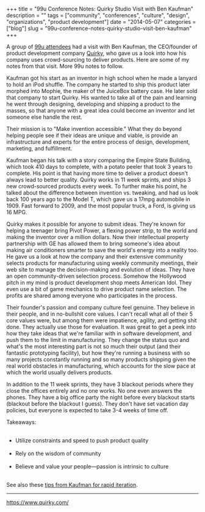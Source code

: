 +++
title = "99u Conference Notes: Quirky Studio Visit with Ben Kaufman"
description = ""
tags = ["community", "conferences", "culture", "design", "organizations", "product development"]
date = "2014-05-07"
categories = ["blog"]
slug = "99u-conference-notes-quirky-studio-visit-ben-kaufman"
+++



<p>A group of <a href="http://conference.99u.com/">99u attendees</a> had a visit with Ben Kaufman, the CEO/founder of product development company <a href="https://www.quirky.com/">Quirky</a>, who gave us a look into how his company uses crowd-sourcing to deliver products. Here are some of my notes from that visit. More 99u notes to follow.</p>

<p>Kaufman got his start as an inventor in high school when he made a lanyard to hold an iPod shuffle. The company he started to ship this product later morphed into Mophie, the maker of the JuiceBox battery case. He later sold that company to start Quirky. His wanted to take all of the pain and learning he went through designing, developing and shipping a product to the masses, so that anyone with a great idea could become an inventor and let someone else handle the rest.</p>

<p>Their mission is to &quot;Make invention accessible.&quot; What they do beyond helping people see if their ideas are unique and viable, is provide an infrastructure and experts for the entire process of design, development, marketing, and fulfillment.</p>

<p>Kaufman began his talk with a story comparing the Empire State Building, which took 410 days to complete, with a potato peeler that took 3 years to complete. His point is that having more time to deliver a product doesn't always lead to better quality. Quirky works in 11 week sprints, and ships 3 new crowd-sourced products every week. To further make his point, he talked about the difference between invention vs. tweaking, and had us look back 100 years ago to the Model T, which gave us a 17mpg automobile in 1909. Fast forward to 2009, and the most popular truck, a Ford, is giving us 16 MPG.</p>

<p>Quirky makes it possible for anyone to submit ideas. They're known for helping a teenager bring Pivot Power, a flexing power strip, to the world and making the inventor over a million dollars. Now their intellectual property partnership with GE has allowed them to bring someone's idea about making air conditioners smarter to save the world's energy into a reality too. He gave us a look at how the company and their extensive community selects products for manufacturing using weekly community meetings, their web site to manage the decision-making and evolution of ideas. They have an open community-driven selection process. Somehow the Hollywood pitch in my mind is product development shop meets American Idol. They even use a bit of game mechanics to drive product name selection. The profits are shared among everyone who participates in the process.</p>

<p>Their founder's passion and company culture feel genuine. They believe in their people, and in no-bullshit core values. I can't recall what all of their 5 core values were, but among them were impatience, agility, and getting shit done. They actually use those for evaluation. It was great to get a peek into how they take ideas that we're familiar with in software development, and push them to the limit in manufacturing. They change the status quo and what's the most interesting part is not so much their output (and their fantastic prototyping facility), but how they're running a business with so many projects constantly running and so many products shipping given the real world obstacles in manufacturing, which accounts for the slow pace at which the world usually delivers products.</p>

<p>In addition to the 11 week sprints, they have 3 blackout periods where they close the offices entirely and no one works. No one even answers the phones. They have a big office party the night before every blackout starts (blackout before the blackout I guess). They don't have set vacation day policies, but everyone is expected to take 3-4 weeks of time off.</p>

<p>Takeaways:<br />
<ul><br />
<li>Utilize constraints and speed to push product quality</li><br />
<li>Rely on the wisdom of community</li><br />
<li>Believe and value your people—passion is intrinsic to culture</li><br />
</ul></p>

<p>See also these <a href="http://99u.com/articles/6450/7-tips-for-rapid-iteration-aka-the-quirky-approach">tips from Kaufman for rapid iteration</a>.</p>

<hr><div class="screens-thumbs clearfix mb1-5"><a href="http://media.konigi.com/notebook/quirky-1.jpg" rel="group" class="group"><img src="http://media.konigi.com/notebook/quirky-1.jpg" alt="" class="thumb" /></a><a href="http://media.konigi.com/notebook/quirky-2.jpg" rel="group" class="group"><img src="http://media.konigi.com/notebook/quirky-2.jpg" alt="" class="thumb" /></a><a href="http://media.konigi.com/notebook/quirky-3.jpg" rel="group" class="group"><img src="http://media.konigi.com/notebook/quirky-3.jpg" alt="" class="thumb" /></a><a href="http://media.konigi.com/notebook/quirky-4.jpg" rel="group" class="group"><img src="http://media.konigi.com/notebook/quirky-4.jpg" alt="" class="thumb" /></a><a href="http://media.konigi.com/notebook/quirky-5.jpg" rel="group" class="group"><img src="http://media.konigi.com/notebook/quirky-5.jpg" alt="" class="thumb" /></a></div>    
  <a href="https://www.quirky.com/">https://www.quirky.com/</a>
